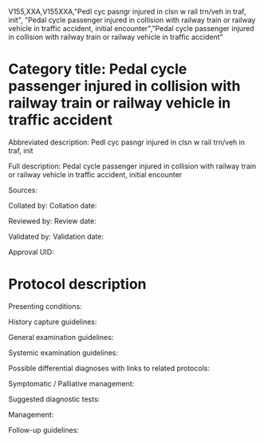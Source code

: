 V155,XXA,V155XXA,"Pedl cyc pasngr injured in clsn w rail trn/veh in traf, init", "Pedal cycle passenger injured in collision with railway train or railway vehicle in traffic accident, initial encounter","Pedal cycle passenger injured in collision with railway train or railway vehicle in traffic accident"
# Category title: Pedal cycle passenger injured in collision with railway train or railway vehicle in traffic accident

Abbreviated description: Pedl cyc pasngr injured in clsn w rail trn/veh in traf, init

Full description: Pedal cycle passenger injured in collision with railway train or railway vehicle in traffic accident, initial encounter

Sources:

Collated by:
Collation date:

Reviewed by:
Review date:

Validated by:
Validation date:

Approval UID:

# Protocol description

Presenting conditions:

History capture guidelines:

General examination guidelines:

Systemic examination guidelines:

Possible differential diagnoses with links to related protocols:

Symptomatic / Palliative management:

Suggested diagnostic tests:

Management:

Follow-up guidelines:
